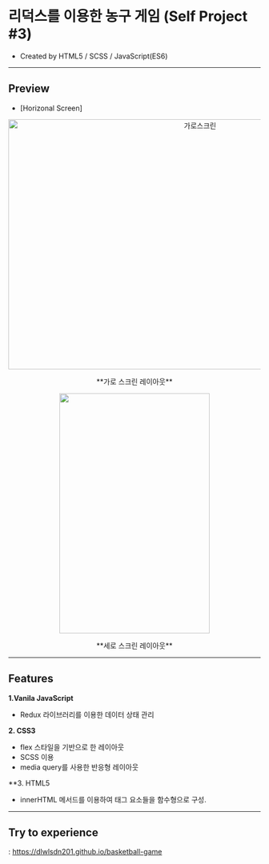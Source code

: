 # 리덕스를 이용한 농구 게임 (Self Project #3)
  * Created by HTML5 / SCSS / JavaScript(ES6)

---
## **Preview**

* [Horizonal Screen]
<div align="center" display="flex" flex-direction="column" align-items="center">
 <img src="https://user-images.githubusercontent.com/53039583/112788307-8f155980-9095-11eb-971c-b8bf4b05a791.png" alt="가로스크린" width="750" height="500"/>
 <p align="center">
  **가로 스크린 레이아웃**
 </p>
 
 <img src="https://user-images.githubusercontent.com/53039583/112788814-aa349900-9096-11eb-8ee0-81873e3f9545.png" width="300" height="480"/>
 <p align="center">
  **세로 스크린 레이아웃**
 </p>
</div>

 

---

## **Features**
**1.Vanila JavaScript**
  - Redux 라이브러리를 이용한 데이터 상태 관리
  
  
**2. CSS3**
  - flex 스타일을 기반으로 한 레이아웃
  - SCSS 이용 
  - media query를 사용한 반응형 레이아웃 
  
**3. HTML5
  - innerHTML 메서드를 이용하여 태그 요소들을 함수형으로 구성.
  
---
  
 ## **Try to experience**
  : https://dlwlsdn201.github.io/basketball-game


